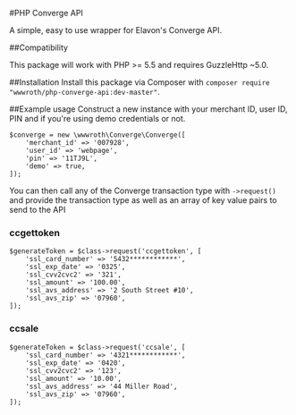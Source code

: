 #PHP Converge API

A simple, easy to use wrapper for Elavon's Converge API.

##Compatibility

This package will work with PHP >= 5.5 and requires GuzzleHttp ~5.0.

##Installation
Install this package via Composer with 
`composer require "wwwroth/php-converge-api:dev-master"`.

##Example usage
Construct a new instance with your merchant ID, user ID, PIN and if you're using demo credentials or not.
```
$converge = new \wwwroth\Converge\Converge([
    'merchant_id' => '007928',
    'user_id' => 'webpage',
    'pin' => '11TJ9L',
    'demo' => true,
]);
```
You can then call any of the Converge transaction type with `->request()` and provide the transaction type as well as an array of key value pairs to send to the API
### ccgettoken
```
$generateToken = $class->request('ccgettoken', [
    'ssl_card_number' => '5432************',
    'ssl_exp_date' => '0325',
    'ssl_cvv2cvc2' => '321',
    'ssl_amount' => '100.00',
    'ssl_avs_address' => '2 South Street #10',
    'ssl_avs_zip' => '07960',
]);
```
### ccsale
```
$generateToken = $class->request('ccsale', [
    'ssl_card_number' => '4321************',
    'ssl_exp_date' => '0420',
    'ssl_cvv2cvc2' => '123',
    'ssl_amount' => '10.00',
    'ssl_avs_address' => '44 Miller Road',
    'ssl_avs_zip' => '07960',
]);
```